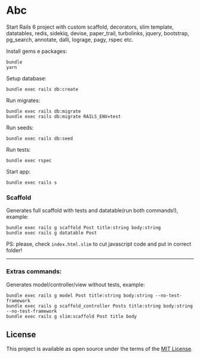 # Abc

Start Rails 6 project with custom scaffold, decorators, slim template, datatables, redis, sidekiq, devise, paper_trail, turbolinks, jquery, bootstrap, pg_search, annotate, dalli, lograge, pagy, rspec etc.

Install gems e packages:
```
bundle
yarn
```

Setup database:
```
bundle exec rails db:create
```

Run migrates:
```
bundle exec rails db:migrate
bundle exec rails db:migrate RAILS_ENV=test
```

Run seeds:
```
bundle exec rails db:seed
```

Run tests:
```
bundle exec rspec
```

Start app:
```
bundle exec rails s
```

### Scaffold

Generates full scaffold with tests and datatable(run both commands!), example:

```
bundle exec rails g scaffold Post title:string body:string
bundle exec rails g datatable Post
```
PS: please, check `index.html.slim` to cut javascript code and put in correct folder!

---

### Extras commands:

Generates model/controller/view without tests, example:
```
bundle exec rails g model Post title:string body:string --no-test-framework
bundle exec rails g scaffold_controller Posts title:string body:string --no-test-framework
bundle exec rails g slim:scaffold Post title body
```

## License

This project is available as open source under the terms of the [MIT License](http://opensource.org/licenses/MIT).

